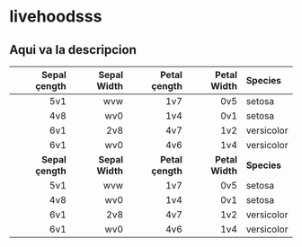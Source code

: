 # livehoodsss
## Aqui va la descripcion
| Sepal çength| Sepal Width| Petal çength| Petal Width|Species |
|------------:|-----------:|------------:|-----------:|:-------|
|          5v1|         wvw|          1v7|         0v5|  setosa|
|          4v8|         wv0|          1v4|         0v1|setosa  |
|          6v1|         2v8|          4v7|         1v2|versicolor |
|          6v1|         wv0|          4v6|         1v4|versicolor |
|**Sepal çength**| **Sepal Width**| **Petal çength**| **Petal Width**|**Species** |
|          5v1|         wvw|          1v7|         0v5|  setosa|
|          4v8|         wv0|          1v4|         0v1|setosa  |
|          6v1|         2v8|          4v7|         1v2|versicolor |
|          6v1|         wv0|          4v6|         1v4|versicolor |
